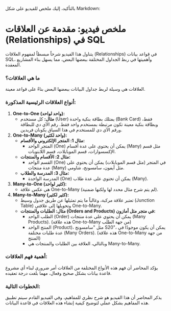 بالتأكيد، إليك ملخص للفيديو على شكل Markdown:

# ملخص فيديو: مقدمة عن العلاقات (Relationships) في SQL

يتناول هذا الفيديو شرحاً مبسطاً لمفهوم العلاقات (Relationships) في قواعد بيانات SQL، وأهميتها في ربط الجداول المختلفة ببعضها البعض، مما يسهل بناء المشاريع المعقدة.

### ما هي العلاقات؟
العلاقات هي وسيلة لربط جداول البيانات ببعضها البعض بناءً على قواعد معينة.

### أنواع العلاقات الرئيسية المذكورة:
1.  **One-to-One (واحد لواحد):**
    *   **مثال:** كل مستخدم (User) يمتلك بطاقة بنكية واحدة (Bank Card) فقط، وبطاقة بنكية معينة تكون مرتبطة بمستخدم واحد فقط. رقم الآي دي للبطاقة ورقم الآي دي للمستخدم في هذا السياق يكونان فريدين.
2.  **One-to-Many (واحد لكثير):**
    *   **مثال 1: المتجر الإلكتروني والأقسام:**
        *   المتجر الواحد (One) يمكن أن يحتوي على عدة أقسام (Many) مثل قسم الإكسسوارات، قسم الموبايلات، قسم اللابتوبات.
    *   **مثال 2: الأقسام والمنتجات:**
        *   القسم الواحد (One) في المتجر (مثل قسم الموبايلات) يمكن أن يحتوي على عدة منتجات (Many) مثل آيفون، سامسونج، شاومي.
    *   **مثال 3: المدرسة والطلاب:**
        *   المدرسة الواحدة (One) يمكن أن تحتوي على عدة طلاب (Many).
3.  **Many-to-One (كثير لواحد):**
    *   هي عكس علاقة One-to-Many (لم يتم شرح مثال محدد لها ولكنها ضمنية).
4.  **Many-to-Many (كثير لكثير):**
    *   تعتبر علاقة مركبة، وغالباً ما يتم تمثيلها عن طريق جدول وسيط (Junction Table) وتحويلها إلى علاقتي One-to-Many.
    *   **مثال: الطلبات والمنتجات (Orders and Products) في متجر مثل أمازون:**
        *   الطلب الواحد (Order) يمكن أن يحتوي على عدة منتجات (Many Products). (هذه علاقة One-to-Many من جهة الطلب)
        *   المنتج الواحد (Product)، مثل "سامسونج S20"، يمكن أن يكون موجودًا في عدة طلبات مختلفة (Many Orders). (هذه علاقة One-to-Many من جهة المنتج)
        *   وبالتالي، العلاقة بين الطلبات والمنتجات هي Many-to-Many.

### أهمية فهم العلاقات:
يؤكد المحاضر أن فهم هذه الأنواع المختلفة من العلاقات أمر ضروري لبناء أي مشروع قاعدة بيانات بشكل صحيح وفعال، مهما بلغت درجة تعقيده.

### الخطوات التالية:
يذكر المحاضر أن هذا الفيديو هو شرح نظري للمفاهيم، وفي الفيديو القادم سيتم تطبيق هذه المفاهيم بشكل عملي لتوضيح كيفية إنشاء هذه العلاقات في قاعدة البيانات.
